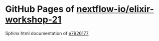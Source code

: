 GitHub Pages of [nextflow-io/elixir-workshop-21](https://github.com/nextflow-io/elixir-workshop-21.git)
===
Sphinx html documentation of [e7926177](https://github.com/nextflow-io/elixir-workshop-21/tree/e7926177e906f59c85781871b7aaa73d99028e7c)
